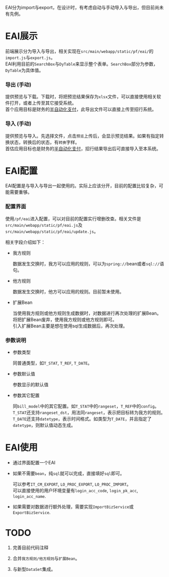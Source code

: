 EAI分为import与export，在设计时，有考虑自动与手动导入与导出，但目前尚未有先例。

# EAI展示

前端展示分为导入与导出，相关实现在`src/main/webapp/static/pf/eai/`的`import.js`与`export.js`。  
EAI利用目前的`SearchBox`与`DyTable`来显示整个表单。`SearchBox`部分为参数，`DyTable`为具体值。  

### 导出 (手动)

提供预览与下载。下载时，将把预览结果保存为`xlsx`文件，可以直接使用相关软件打开，或者上传至其它接受系统。  
首个应用目标是财务的[半自动化支付](http://task.sankuai.com/browse/MTOA-374)，此导出文件可以直接上传至招行系统。

### 导入 (手动)

提供预览与导入。先选择文件，点击`预览`上传后，会显示预览结果。如果有指定转换状态，转换后的状态，有`转换`字样。  
首估应用目标也是财务的[半自动化支付](http://task.sankuai.com/browse/MTOA-374)，招行结果导出后可直接导入至本系统。

# EAI配置

EAI配置是与导入与导出一起使用的。实际上应该分开，目前的配置比较复杂，可能需要重够。

### 配置界面

使用`/pf/eai`进入配置，可以对目前的配置实行增删改查。相关文件是`src/main/webapp/static/pf/eai.js`及`src/main/webapp/static/pf/eai/update.js`。

相关字段介绍如下：

* 我方规则

  数据发生交换时，我方可以应用的规则，可以为`spring://`bean或者`sql://`语句。

* 他方规则

  数据发生交换时，他方可以应用的规则。目前暂未使用。

* 扩展Bean

  当使用我方规则或他方规则生成数据时，对数据进行再次处理的扩展Bean。  
  将把扩展Bean废弃，使用我方规则或他方规则即可。  
  引入扩展Bean主要是想在使用sql生成数据后，再次处理。

### 参数说明

* 参数类型

  同普通类型，如`T_STAT`, `T_REF`, `T_DATE`。

* 参数默认值

  参数显示的默认值

* 参数其它配置

  同`bill_model`中的其它配置。如`T_STAT`中的`rangeset`，`T_REF`中的`config`。  
  `T_STAT`还支持`rangeset_dst`，用法同`rangeset`，表示把目标转为我方的规则。  
  `T_DATE`还支持`datetype`，表示时间格式。如类型为`T_DATE`，并且指定了`datetype`，则默认值动态生成。

# EAI使用

* 通过界面配置一个EAI

* 如果不需要`bean`，纯`sql`就可以完成，直接填好`sql`即可。

  可以参考`IT_CM_EXPORT`, `LO_PROC_EXPORT`, `LO_PROC_IMPORT`。  
  可以直接使用的用户环境变量有`login_acc_code`, `login_pk_acc`, `login_acc_name`.

* 如果需要对数据进行额外处理，需要实现`ImportBizService`或`ExportBizService`.

# TODO

1. 完善目前代码注释

2. 合并`我方规则/他方规则`与`扩展Bean`。

3. 与新型`DataSet`集成。

